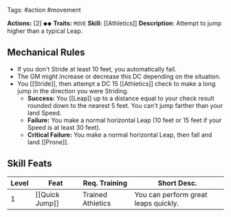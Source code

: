 Tags: #action #movement

**Actions:** [2] ⬥⬥
**Traits:** `MOVE` 
**Skill:** [[Athletics]]
**Description**: Attempt to jump higher than a typical Leap.
## Mechanical Rules

- If you don't Stride at least 10 feet, you automatically fail.
- The GM might increase or decrease this DC depending on the situation.   
- You [[Stride]], then attempt a DC 15 [[Athletics]] check to make a long jump in the direction you were Striding.
	- **Success:** You [[Leap]] up to a distance equal to your check result rounded down to the nearest 5 feet. You can't jump farther than your land Speed.  
	- **Failure:** You make a normal horizontal Leap (10 feet or 15 feet if your Speed is at least 30 feet).  
	- **Critical Failure:** You make a normal horizontal Leap, then fall and land [[Prone]].

## Skill Feats

| Level | Feat           | Req. Training     | Short Desc.                          |
| ----- | -------------- | ----------------- | ------------------------------------ |
| 1     | [[Quick Jump]] | Trained Athletics | You can perform great leaps quickly. |
